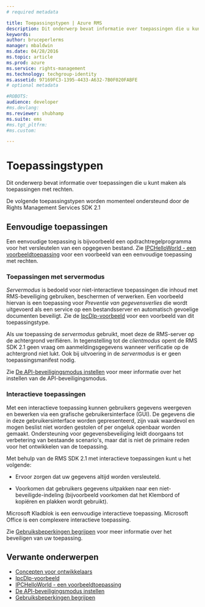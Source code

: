 ```yaml
---
# required metadata

title: Toepassingstypen | Azure RMS
description: Dit onderwerp bevat informatie over toepassingen die u kunt maken als toepassingen met rechten.
keywords:
author: bruceperlerms
manager: mbaldwin
ms.date: 04/28/2016
ms.topic: article
ms.prod: azure
ms.service: rights-management
ms.technology: techgroup-identity
ms.assetid: 97169FC3-1395-4433-A632-7B0F020FABFE
# optional metadata

#ROBOTS:
audience: developer
#ms.devlang:
ms.reviewer: shubhamp
ms.suite: ems
#ms.tgt_pltfrm:
#ms.custom:

---
```


# Toepassingstypen


Dit onderwerp bevat informatie over toepassingen die u kunt maken als toepassingen met rechten.

De volgende toepassingstypen worden momenteel ondersteund door de Rights Management Services SDK 2.1

## Eenvoudige toepassingen

Een eenvoudige toepassing is bijvoorbeeld een opdrachtregelprogramma voor het versleutelen van een opgegeven bestand. Zie [IPCHelloWorld - een voorbeeldtoepassing](how-to-build-your-first-application.md) voor een voorbeeld van een eenvoudige toepassing met rechten.

### Toepassingen met servermodus


*Servermodus* is bedoeld voor niet-interactieve toepassingen die inhoud met RMS-beveiliging gebruiken, beschermen of verwerken. Een voorbeeld hiervan is een toepassing voor *Preventie van gegevensverlies* die wordt uitgevoerd als een service op een bestandsserver en automatisch gevoelige documenten beveiligt. Zie de [IpcDlp-voorbeeld](https://Code.MSDN.Microsoft.Com/IpcDlp-Sample-Application-d30bb99d) voor een voorbeeld van dit toepassingstype.

Als uw toepassing de *servermodus* gebruikt, moet deze de RMS-server op de achtergrond verifiëren. In tegenstelling tot de *clientmodus* opent de RMS SDK 2.1 geen vraag om aanmeldingsgegevens wanneer verificatie op de achtergrond niet lukt. Ook bij uitvoering in de *servermodus* is er geen toepassingsmanifest nodig.

Zie [De API-beveiligingsmodus instellen](setting-the-api-security-mode-api-mode.md) voor meer informatie over het instellen van de API-beveiligingsmodus.

### Interactieve toepassingen

Met een interactieve toepassing kunnen gebruikers gegevens weergeven en bewerken via een grafische gebruikersinterface (GUI). De gegevens die in deze gebruikersinterface worden gepresenteerd, zijn vaak waardevol en mogen beslist niet worden gestolen of per ongeluk openbaar worden gemaakt. Ondersteuning voor gegevensbeveiliging leidt doorgaans tot verbetering van bestaande scenario's, maar dat is niet de primaire reden voor het ontwikkelen van de toepassing.

Met behulp van de RMS SDK 2.1 met interactieve toepassingen kunt u het volgende:

-   Ervoor zorgen dat uw gegevens altijd worden versleuteld.

-   Voorkomen dat gebruikers gegevens uitpakken naar een niet-beveiligde-indeling (bijvoorbeeld voorkomen dat het Klembord of kopiëren en plakken wordt gebruikt).

Microsoft Kladblok is een eenvoudige interactieve toepassing. Microsoft Office is een complexere interactieve toepassing.

Zie [Gebruiksbeperkingen begrijpen](understanding-usage-restrictions.md) voor meer informatie over het beveiligen van uw toepassing.

## Verwante onderwerpen

* [Concepten voor ontwikkelaars](ad-rms-concepts-nav.md)
* [IpcDlp-voorbeeld](https://Code.MSDN.Microsoft.Com/IpcDlp-Sample-Application-d30bb99d)
* [IPCHelloWorld - een voorbeeldtoepassing](how-to-build-your-first-application.md)
* [De API-beveiligingsmodus instellen](setting-the-api-security-mode-api-mode.md)
* [Gebruiksbeperkingen begrijpen](understanding-usage-restrictions.md)
 

 





<!--HONumber=Apr16_HO4-->


